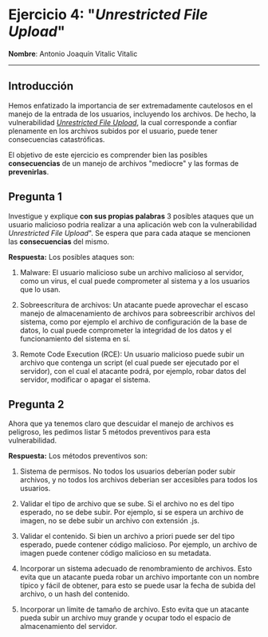 # Ejercicio 4: "*Unrestricted File Upload*"

**Nombre**: Antonio Joaquín Vitalic Vitalic

--- 
## Introducción
Hemos enfatizado la importancia de ser extremadamente cautelosos en el manejo de la entrada de los usuarios, incluyendo los archivos. De hecho, la vulnerabilidad [*Unrestricted File Upload*](https://owasp.org/www-community/vulnerabilities/Unrestricted_File_Upload), la cual corresponde a confiar plenamente en los archivos subidos por el usuario, puede tener consecuencias catastróficas.

El objetivo de este ejercicio es comprender bien las posibles **consecuencias** de un manejo de archivos "mediocre" y las formas de **prevenirlas**.

## Pregunta 1
Investigue y explique **con sus propias palabras** 3 posibles ataques que un usuario malicioso podria realizar a una aplicación web con la vulnerabilidad *Unrestricted File Upload*". Se espera que para cada ataque se mencionen las **consecuencias** del mismo.

**Respuesta:** Los posibles ataques son:

1. Malware: El usuario malicioso sube un archivo malicioso al servidor, como un virus, el cual puede comprometer al sistema y a los usuarios que lo usan.

2. Sobreescritura de archivos: Un atacante puede aprovechar el escaso manejo de almacenamiento de archivos para sobreescribir archivos del sistema, como por ejemplo el archivo de configuración de la base de datos, lo cual puede comprometer la integridad de los datos y el funcionamiento del sistema en sí.

3. Remote Code Execution (RCE): Un usuario malicioso puede subir un archivo que contenga un script (el cual puede ser ejecutado por el servidor), con el cual el atacante podrá, por ejemplo, robar datos del servidor, modificar o apagar el sistema.

## Pregunta 2
Ahora que ya tenemos claro que descuidar el manejo de archivos es peligroso, les pedimos listar 5 métodos preventivos para esta vulnerabilidad.

**Respuesta:** Los métodos preventivos son:

1. Sistema de permisos. No todos los usuarios deberían poder subir archivos, y no todos los archivos deberian ser accesibles para todos los usuarios.

2. Validar el tipo de archivo que se sube. Si el archivo no es del tipo esperado, no se debe subir. Por ejemplo, si se espera un archivo de imagen, no se debe subir un archivo con extensión .js.

3. Validar el contenido. Si bien un archivo a priori puede ser del tipo esperado, puede contener código malicioso. Por ejemplo, un archivo de imagen puede contener código malicioso en su metadata.

4. Incorporar un sistema adecuado de renombramiento de archivos. Esto evita que un atacante pueda robar un archivo importante con un nombre típico y fácil de obtener, para esto se puede usar la fecha de subida del archivo, o un hash del contenido.

5. Incorporar un límite de tamaño de archivo. Esto evita que un atacante pueda subir un archivo muy grande y ocupar todo el espacio de almacenamiento del servidor.